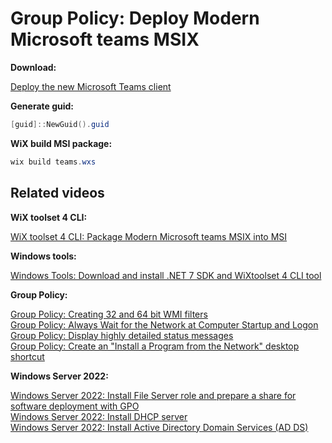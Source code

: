 # Group Policy: Deploy Modern Microsoft teams MSIX

<b>Download:</b>

[Deploy the new Microsoft Teams client](https://learn.microsoft.com/en-us/microsoftteams/new-teams-vdi-requirements-deploy#deploy-the-new-microsoft-teams-client)

<b>Generate guid:</b>

```powershell
[guid]::NewGuid().guid
```

<b>WiX build MSI package:</b>

```powershell
wix build teams.wxs
```

## Related videos

<b>WiX toolset 4 CLI:</b>

[WiX toolset 4 CLI: Package Modern Microsoft teams MSIX into MSI](https://youtu.be/c3T2TNO8yig) <br />

<b>Windows tools:</b>

[Windows Tools: Download and install .NET 7 SDK and WiXtoolset 4 CLI tool](https://youtu.be/ukrIlmadTjw) <br />

<b>Group Policy:</b>

[Group Policy: Creating 32 and 64 bit WMI filters](https://youtu.be/ffBIiQaVXGM) <br />
[Group Policy: Always Wait for the Network at Computer Startup and Logon](https://youtu.be/8BF0rU7peNk) <br />
[Group Policy: Display highly detailed status messages](https://youtu.be/2LB51n4O1Lk) <br />
[Group Policy: Create an "Install a Program from the Network" desktop shortcut](https://youtu.be/s_pMiG0F0ho) <br />

<b>Windows Server 2022:</b>

[Windows Server 2022: Install File Server role and prepare a share for software deployment with GPO](https://youtu.be/jEWSdC2qwyA) <br />
[Windows Server 2022: Install DHCP server](https://youtu.be/8n0MD9stQis) <br />
[Windows Server 2022: Install Active Directory Domain Services (AD DS)](https://youtu.be/1cYewbW3Tl0) <br />
